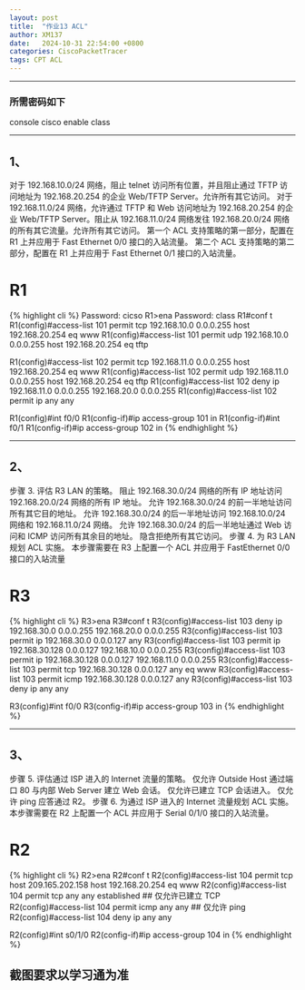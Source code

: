 ```yaml
---
layout: post
title:  "作业13 ACL"
author: XM137
date:   2024-10-31 22:54:00 +0800
categories: CiscoPacketTracer
tags: CPT ACL
---
```


---
### 所需密码如下
console cisco
enable class

---
## 1、
对于 192.168.10.0/24 网络，阻止 telnet 访问所有位置，并且阻止通过 TFTP 访问地址为 192.168.20.254 的企业 Web/TFTP Server。允许所有其它访问。
对于 192.168.11.0/24 网络，允许通过 TFTP 和 Web 访问地址为 192.168.20.254 的企业 Web/TFTP Server。阻止从 192.168.11.0/24 网络发往 192.168.20.0/24 网络的所有其它流量。允许所有其它访问。
第一个 ACL 支持策略的第一部分，配置在 R1 上并应用于 Fast Ethernet 0/0 接口的入站流量。
第二个 ACL 支持策略的第二部分，配置在 R1 上并应用于 Fast Ethernet 0/1 接口的入站流量。


# R1
{% highlight cli %}
Password: cicso
R1>ena
Password: class
R1#conf t
R1(config)#access-list 101 permit tcp 192.168.10.0 0.0.0.255 host 192.168.20.254 eq www
R1(config)#access-list 101 permit udp 192.168.10.0 0.0.0.255 host 192.168.20.254 eq tftp

R1(config)#access-list 102 permit tcp 192.168.11.0 0.0.0.255 host 192.168.20.254 eq www
R1(config)#access-list 102 permit udp 192.168.11.0 0.0.0.255 host 192.168.20.254 eq tftp
R1(config)#access-list 102 deny ip 192.168.11.0 0.0.0.255 192.168.20.0 0.0.0.255
R1(config)#access-list 102 permit ip any any

R1(config)#int f0/0
R1(config-if)#ip access-group 101 in 
R1(config-if)#int f0/1
R1(config-if)#ip access-group 102 in
{% endhighlight %}

---

## 2、
步骤 3. 评估 R3 LAN 的策略。
阻止 192.168.30.0/24 网络的所有 IP 地址访问 192.168.20.0/24 网络的所有 IP 地址。
允许 192.168.30.0/24 的前一半地址访问所有其它目的地址。
允许 192.168.30.0/24 的后一半地址访问 192.168.10.0/24 网络和 192.168.11.0/24 网络。
允许 192.168.30.0/24 的后一半地址通过 Web 访问和 ICMP 访问所有其余目的地址。
隐含拒绝所有其它访问。
步骤 4. 为 R3 LAN 规划 ACL 实施。
本步骤需要在 R3 上配置一个 ACL 并应用于 FastEthernet 0/0 接口的入站流量

# R3
{% highlight cli %}
R3>ena
R3#conf t
R3(config)#access-list 103 deny ip 192.168.30.0 0.0.0.255 192.168.20.0 0.0.0.255
R3(config)#access-list 103 permit ip 192.168.30.0 0.0.0.127 any
R3(config)#access-list 103 permit ip 192.168.30.128 0.0.0.127 192.168.10.0 0.0.0.255
R3(config)#access-list 103 permit ip 192.168.30.128 0.0.0.127 192.168.11.0 0.0.0.255
R3(config)#access-list 103 permit tcp 192.168.30.128 0.0.0.127 any eq www
R3(config)#access-list 103 permit icmp 192.168.30.128 0.0.0.127 any
R3(config)#access-list 103 deny ip any any

R3(config)#int f0/0
R3(config-if)#ip access-group 103 in
{% endhighlight %}

---

## 3、
步骤 5. 评估通过 ISP 进入的 Internet 流量的策略。
仅允许 Outside Host 通过端口 80 与内部 Web Server 建立 Web 会话。
仅允许已建立 TCP 会话进入。
仅允许 ping 应答通过 R2。
步骤 6. 为通过 ISP 进入的 Internet 流量规划 ACL 实施。
本步骤需要在 R2 上配置一个 ACL 并应用于 Serial 0/1/0 接口的入站流量。

# R2
{% highlight cli %}
R2>ena
R2#conf t
R2(config)#access-list 104 permit tcp host 209.165.202.158 host 192.168.20.254 eq www
R2(config)#access-list 104 permit tcp any any established ## 仅允许已建立 TCP
R2(config)#access-list 104 permit icmp any any ## 仅允许 ping
R2(config)#access-list 104 deny ip any any

R2(config)#int s0/1/0
R2(config-if)#ip access-group 104 in
{% endhighlight %}

## 截图要求以学习通为准